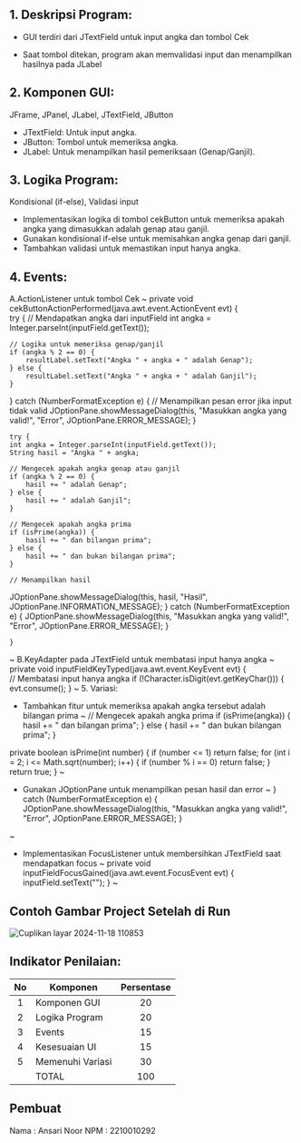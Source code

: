 ## 1. Deskripsi Program:
* GUI terdiri dari JTextField untuk input angka dan tombol Cek

* Saat tombol ditekan, program akan memvalidasi input dan
menampilkan hasilnya pada JLabel

## 2. Komponen GUI: 
JFrame, JPanel, JLabel, JTextField, JButton
- JTextField: Untuk input angka.
- JButton: Tombol untuk memeriksa angka.
- JLabel: Untuk menampilkan hasil pemeriksaan (Genap/Ganjil). 

## 3. Logika Program: 
Kondisional (if-else), Validasi input
- Implementasikan logika di tombol cekButton untuk memeriksa apakah angka yang dimasukkan adalah genap atau ganjil.
- Gunakan kondisional if-else untuk memisahkan angka genap dari ganjil.
- Tambahkan validasi untuk memastikan input hanya angka.

## 4. Events:
A.ActionListener untuk tombol Cek
~
private void cekButtonActionPerformed(java.awt.event.ActionEvent evt) {                                          
    try {
    // Mendapatkan angka dari inputField
    int angka = Integer.parseInt(inputField.getText());

    // Logika untuk memeriksa genap/ganjil
    if (angka % 2 == 0) {
        resultLabel.setText("Angka " + angka + " adalah Genap");
    } else {
        resultLabel.setText("Angka " + angka + " adalah Ganjil");
    }
} catch (NumberFormatException e) {
    // Menampilkan pesan error jika input tidak valid
    JOptionPane.showMessageDialog(this, "Masukkan angka yang valid!", "Error", JOptionPane.ERROR_MESSAGE);
}

    try {
    int angka = Integer.parseInt(inputField.getText());
    String hasil = "Angka " + angka;

    // Mengecek apakah angka genap atau ganjil
    if (angka % 2 == 0) {
        hasil += " adalah Genap";
    } else {
        hasil += " adalah Ganjil";
    }

    // Mengecek apakah angka prima
    if (isPrime(angka)) {
        hasil += " dan bilangan prima";
    } else {
        hasil += " dan bukan bilangan prima";
    }

    // Menampilkan hasil
   JOptionPane.showMessageDialog(this, hasil, "Hasil", JOptionPane.INFORMATION_MESSAGE);
} catch (NumberFormatException e) {
   JOptionPane.showMessageDialog(this, "Masukkan angka yang valid!", "Error", JOptionPane.ERROR_MESSAGE);
}

    }  
~
B.KeyAdapter pada JTextField untuk membatasi input hanya angka
~
private void inputFieldKeyTyped(java.awt.event.KeyEvent evt) {                                    
        // Membatasi input hanya angka
if (!Character.isDigit(evt.getKeyChar())) {
    evt.consume();
}
~
5. Variasi:
* Tambahkan fitur untuk memeriksa apakah angka tersebut adalah bilangan prima
~
// Mengecek apakah angka prima
    if (isPrime(angka)) {
        hasil += " dan bilangan prima";
    } else {
        hasil += " dan bukan bilangan prima";
    }

private boolean isPrime(int number) {
    if (number <= 1) return false;
    for (int i = 2; i <= Math.sqrt(number); i++) {
        if (number % i == 0) return false;
    }
    return true;
}
 ~
* Gunakan JOptionPane untuk menampilkan pesan hasil dan error
 ~
 } catch (NumberFormatException e) {
         JOptionPane.showMessageDialog(this, "Masukkan angka yang valid!", "Error", JOptionPane.ERROR_MESSAGE);
     }

~
* Implementasikan FocusListener untuk membersihkan JTextField saat mendapatkan focus
~
private void inputFieldFocusGained(java.awt.event.FocusEvent evt) {                                       
   inputField.setText("");
    } 
~

## Contoh Gambar Project Setelah di Run

![Cuplikan layar 2024-11-18 110853](https://github.com/user-attachments/assets/d28eacf0-4337-4e53-9535-617d89c87701)

## Indikator Penilaian:

| No  | Komponen         |  Persentase  |
| :-: | --------------   |   :-----:    |
|  1  | Komponen GUI     |    20    |
|  2  | Logika Program   |    20    |
|  3  | Events           |    15    |
|  4  | Kesesuaian UI    |    15    |
|  5  | Memenuhi Variasi |    30    |
|     | TOTAL        | 100 |

## Pembuat

Nama   : Ansari Noor
NPM    : 2210010292
